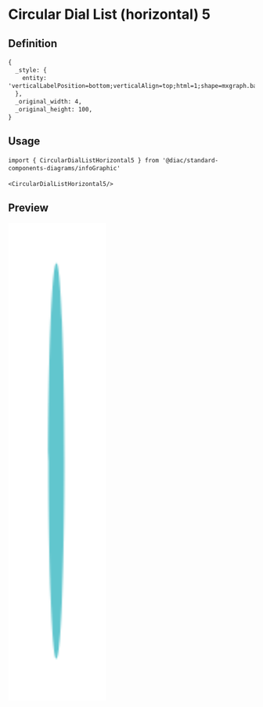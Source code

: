 # Circular Dial List (horizontal) 5

## Definition

```
{
  _style: { 
    entity: 'verticalLabelPosition=bottom;verticalAlign=top;html=1;shape=mxgraph.basic.donut;dx=10;strokeColor=none;fillColor=#61C6CE;fontSize=12;fontColor=#12AAB5;align=center;fontStyle=1;',
  },
  _original_width: 4,
  _original_height: 100,
}
```

## Usage

```
import { CircularDialListHorizontal5 } from '@diac/standard-components-diagrams/infoGraphic'

<CircularDialListHorizontal5/>
```

## Preview

<img src="./circular-dial-list-horizontal-5.png" width="200"/>
